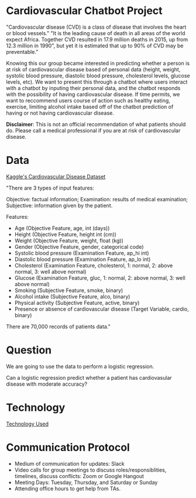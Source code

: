 # Cardiovascular Chatbot Project
"Cardiovascular disease (CVD) is a class of disease that involves the heart or blood vessels." "It is the leading cause of death in all areas of the world expect Africa. Together CVD resulted in 17.9 million deaths in 2015, up from 12.3 million in 1990", but yet it is estimated that up to 90% of CVD may be preventable."

Knowing this our group became interested in predicting whether a person is at risk of cardiovascular disease based of personal data (height, weight, systolic blood pressure, diastolic blood pressure, cholesterol levels, glucose levels, etc). We want to present this through a chatbot where users interact with a chatbot by inputing their personal data, and the chatbot responds with the possibility of having cardiovascular disease. If time permits, we want to reccommend users course of action such as healthy eating, exercise, limiting alcohol intake based off of the chatbot prediction of having or not having cardiovascular disease.

**Disclaimer**: This is not an official recommendation of what patients should do. Please call a medical professional if you are at risk of cardiovascular disease.

# Data
[Kaggle's Cardiovascular Disease Dataset](https://www.kaggle.com/sulianova/cardiovascular-disease-dataset/notebooks)

"There are 3 types of input features:

Objective: factual information;
Examination: results of medical examination;
Subjective: information given by the patient.

Features:
- Age (Objective Feature, age, int (days))
- Height (Objective Feature, height int (cm))
- Weight (Objective Feature, weight, float (kg)) 
- Gender (Objective Feature, gender, categorical code)
- Systolic blood pressure (Examination Feature, ap_hi int)
- Diastolic blood pressure (Examination Feature, ap_lo int)
- Cholesterol (Examination Feature, cholesterol, 1: normal, 2: above normal, 3: well above normal)
- Glucose (Examination Feature, gluc, 1: normal, 2: above normal, 3: well above normal)
- Smoking (Subjective Feature, smoke, binary)
- Alcohol intake (Subjective Feature, alco, binary)
- Physical activity (Subjective Feature, active, binary)
- Presence or absence of cardiovascular disease (Target Variable, cardio, binary)

There are 70,000 records of patients data."

# Question 
We are going to use the data to perform a logistic regression.

Can a logistic regression predict whether a patient has cardiovasular disease with moderate accuracy?


# Technology
[Technology Used](https://github.com/adamskel78/SHAX_group_project/blob/shannon/technology.md)

# Communication Protocol
- Medium of communication for updates: Slack
- Video calls for group meetings to discuss roles/responsiblities, timelines, discuss conflicts: Zoom or Google Hangout
- Meeting Days: Tuesday, Thursday, and Saturday or Sunday
- Attending office hours to get help from TAs.
